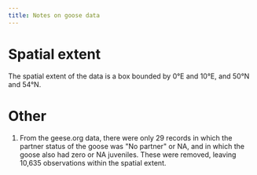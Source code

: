 ```yaml
---
title: Notes on goose data
---
```

# Spatial extent
The spatial extent of the data is a box bounded by 0°E and 10°E, and 50°N and 54°N.

# Other
1. From the geese.org data, there were only 29 records in which the partner status of the goose was "No partner" or NA, and in which the goose also had zero or NA juveniles. These were removed, leaving 10,635 observations within the spatial extent.